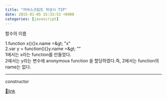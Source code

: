 ```yaml
---
title: "자바스크립트 작성시 TIP"
date: 2015-01-05 15:33:53 +0900
categories: [javascript]
---
```


함수의 이름

  
1.function x(){}x.name =&amp;gt; "x"  
2.var y = function(){}y.name =&amp;gt; ""  
1에서는 x라는 function를 만들었다.  
2에서는 y라는 변수에 anonymous function 을 할당하였다.즉, 2에서는 function의 name는 없다.  
- - - - - -

constructor


[🔗link](http://www.mins01.com/mh/tech/read/921)